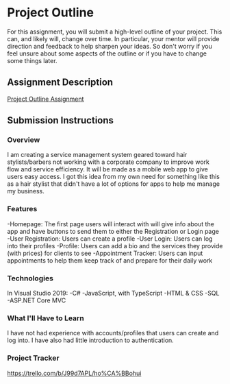 # Project Outline
For this assignment, you will submit a high-level outline of your project. This can, and likely will, change over time. In particular, your mentor will provide direction and feedback to help sharpen your ideas. So don't worry if you feel unsure about some aspects of the outline or if you have to change some things later.

## Assignment Description
[Project Outline Assignment](https://education.launchcode.org/liftoff/modules/assignments/project-outline)

## Submission Instructions

### Overview
I am creating a service management system geared toward hair stylists/barbers not working with a corporate company to improve work flow and service efficiency. It will be made as a mobile web app to give users easy access. I got this idea from my own need for something like this as a hair stylist that didn't have a lot of options for apps to help me manage my business.

### Features
-Homepage: The first page users will interact with will give info about the app and have buttons to send them to either the Registration or Login page
-User Registration: Users can create a profile
-User Login: Users can log into their profiles
-Profile: Users can add a bio and the services they provide (with prices) for clients to see
-Appointment Tracker: Users can input appointments to help them keep track of and prepare for their daily work

### Technologies
In Visual Studio 2019:
-C#
-JavaScript, with TypeScript
-HTML & CSS
-SQL 
-ASP.NET Core MVC

### What I'll Have to Learn
I have not had experience with accounts/profiles that users can create and log into. I have also had little introduction to authentication.

### Project Tracker
https://trello.com/b/J99d7APL/ho%CA%BBohui

